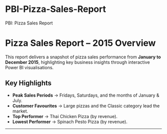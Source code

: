# PBI-Pizza-Sales-Report
PBI: Pizza Sales Report
# Pizza Sales Report – 2015 Overview

This report delivers a snapshot of pizza sales performance from **January to December 2015**, highlighting key business insights through interactive Power BI visualisations.

## Key Highlights

- **Peak Sales Periods** → Fridays, Saturdays, and the months of January & July.
- **Customer Favourites** → Large pizzas and the Classic category lead the market.
- **Top Performer** → Thai Chicken Pizza (by revenue).
- **Lowest Performer** → Spinach Pesto Pizza (by revenue).

---
